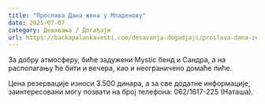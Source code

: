 ```yaml
---
title: "Прослава Дана жена у Младенову"
date: 2025-07-07
category: Дешавања / Догађаји
url: https://backapalankavesti.com/desavanja-dogadjaji/proslava-dana-zena-u-mladenovu/
---
```


За добру атмосферу, биће задужени Mystic бенд и Сандра, а на располагању ће бити и вечера, као и неограничено домаће пиће.

Цена резервације износи 3.500 динара, а за све додатне информације, заинтересовани могу позвати на број телефона: 062/1617-225 (Наташа).
